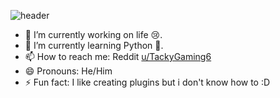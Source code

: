 ![header](https://capsule-render.vercel.app/api?type=waving&color=gradient&height=150&text=Hey%20Yo%20!&animation=fadeIn&fontColor=69ff00&fontSize=50)

- 🔭 I’m currently working on life 😢.
- 🌱 I’m currently learning Python 🐍.
- 📫 How to reach me: Reddit [u/TackyGaming6](https://reddit.com/user/TackyGaming6)
- 😄 Pronouns: He/Him
- ⚡ Fun fact: I like creating plugins but i don't know how to :D
